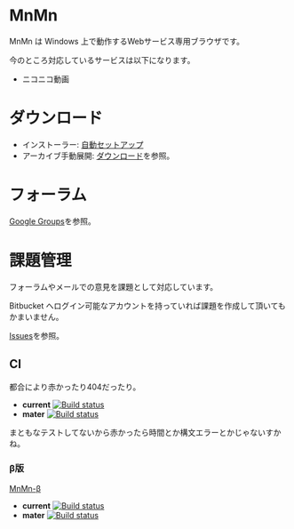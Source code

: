 # MnMn

MnMn は Windows 上で動作するWebサービス専用ブラウザです。

今のところ対応しているサービスは以下になります。

 * ニコニコ動画

# ダウンロード

 * インストーラー: [自動セットアップ](https://bitbucket.org/sk_0520/mnmn/downloads/MnMn-Setup.exe)
 * アーカイブ手動展開: [ダウンロード](https://bitbucket.org/sk_0520/mnmn/downloads/)を参照。


# フォーラム

[Google Groups](https://groups.google.com/d/forum/mnmn-forum)を参照。


# 課題管理

フォーラムやメールでの意見を課題として対応しています。

Bitbucket へログイン可能なアカウントを持っていれば課題を作成して頂いてもかまいません。

[Issues](https://bitbucket.org/sk_0520/mnmn/issues?status=new&status=open)を参照。

## CI

都合により赤かったり404だったり。

 * **current** [![Build status](https://ci.appveyor.com/api/projects/status/98h0h0jp3ipf5r9d?svg=true)](https://ci.appveyor.com/project/sk_0520/mnmn-xgnr2)
 * **mater** [![Build status](https://ci.appveyor.com/api/projects/status/98h0h0jp3ipf5r9d/branch/master?svg=true)](https://ci.appveyor.com/project/sk_0520/mnmn-xgnr2/branch/master)

まともなテストしてないから赤かったら時間とか構文エラーとかじゃないすかね。


### β版

[MnMn-β](https://ci.appveyor.com/project/sk_0520/mnmn)

 * **current** [![Build status](https://ci.appveyor.com/api/projects/status/8uof5u0wtnenl1a8?svg=true)](https://ci.appveyor.com/project/sk_0520/mnmn)
 * **mater** [![Build status](https://ci.appveyor.com/api/projects/status/8uof5u0wtnenl1a8/branch/master?svg=true)](https://ci.appveyor.com/project/sk_0520/mnmn/branch/master)

